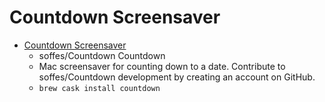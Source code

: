# Countdown Screensaver
- [Countdown Screensaver](https://github.com/soffes/Countdown)
  -  soffes/Countdown Countdown
  - Mac screensaver for counting down to a date. Contribute to soffes/Countdown development by creating an account on GitHub.
  - `brew cask install countdown`
